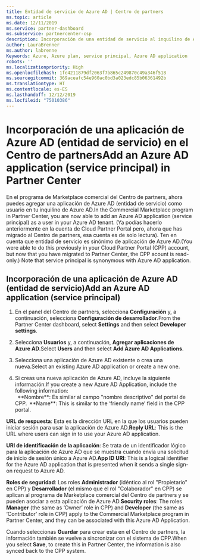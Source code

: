 ```yaml
---
title: Entidad de servicio de Azure AD | Centro de partners
ms.topic: article
ms.date: 12/11/2019
ms.service: partner-dashboard
ms.subservice: partnercenter-csp
description: Incorporación de una entidad de servicio al inquilino de Azure AD
author: LauraBrenner
ms.author: labrenne
Keywords: Azure, Azure plan, service principal, Azure AD application
robots: ''
ms.localizationpriority: High
ms.openlocfilehash: 1fe4211879df2063f7b865c249870c49a346f518
ms.sourcegitcommit: 369aceafc54e960ac0bd3a023edc85b06361492b
ms.translationtype: HT
ms.contentlocale: es-ES
ms.lasthandoff: 12/12/2019
ms.locfileid: "75010386"
---
```

# <a name="add-an-azure-ad-application-service-principal-in-partner-center"></a><span data-ttu-id="17b0d-104">Incorporación de una aplicación de Azure AD (entidad de servicio) en el Centro de partners</span><span class="sxs-lookup"><span data-stu-id="17b0d-104">Add an Azure AD application (service principal) in Partner Center</span></span>

<span data-ttu-id="17b0d-105">En el programa de Marketplace comercial del Centro de partners, ahora puedes agregar una aplicación de Azure AD (entidad de servicio) como usuario en tu inquilino de Azure AD.</span><span class="sxs-lookup"><span data-stu-id="17b0d-105">In the Commercial Marketplace program in Partner Center, you are now able to add an Azure AD application (service principal) as a user in your Azure AD tenant.</span></span> <span data-ttu-id="17b0d-106">(Ya podías hacerlo anteriormente en la cuenta de Cloud Partner Portal pero, ahora que has migrado al Centro de partners, esa cuenta es de solo lectura). Ten en cuenta que entidad de servicio es sinónimo de aplicación de Azure AD.</span><span class="sxs-lookup"><span data-stu-id="17b0d-106">(You were able to do this previously in your Cloud Partner Portal (CPP) account, but now that you have migrated to Partner Center, the CPP acount is read-only.) Note that service principal is synonymous with Azure AD application.</span></span>

## <a name="add-an-azure-ad-application-service-principal"></a><span data-ttu-id="17b0d-107">Incorporación de una aplicación de Azure AD (entidad de servicio)</span><span class="sxs-lookup"><span data-stu-id="17b0d-107">Add an Azure AD application (service principal)</span></span>

1. <span data-ttu-id="17b0d-108">En el panel del Centro de partners, selecciona **Configuración** y, a continuación, selecciona **Configuración de desarrollador**.</span><span class="sxs-lookup"><span data-stu-id="17b0d-108">From the Partner Center dashboard, select **Settings** and then select **Developer settings**.</span></span>

2. <span data-ttu-id="17b0d-109">Selecciona **Usuarios** y, a continuación, **Agregar aplicaciones de Azure AD**.</span><span class="sxs-lookup"><span data-stu-id="17b0d-109">Select **Users** and then select **Add Azure AD Applications**.</span></span>

3. <span data-ttu-id="17b0d-110">Selecciona una aplicación de Azure AD existente o crea una nueva.</span><span class="sxs-lookup"><span data-stu-id="17b0d-110">Select an existing Azure AD application or create a new one.</span></span>

4. <span data-ttu-id="17b0d-111">Si creas una nueva aplicación de Azure AD, incluye la siguiente información:</span><span class="sxs-lookup"><span data-stu-id="17b0d-111">If you create a new Azure AD Application, include the following information:</span></span>  
<span data-ttu-id="17b0d-112">  
 \*\*Nombre\*\*: Es similar al campo "nombre descriptivo" del portal de CPP.</span><span class="sxs-lookup"><span data-stu-id="17b0d-112">  
\*\*Name\*\*: This is similar to the ‘friendly name’ field in the CPP portal.</span></span>

<span data-ttu-id="17b0d-113">**URL de respuesta**: Esta es la dirección URL en la que los usuarios pueden iniciar sesión para usar la aplicación de Azure AD.</span><span class="sxs-lookup"><span data-stu-id="17b0d-113">**Reply URL**: This is the URL where users can sign in to use your Azure AD application.</span></span> 

<span data-ttu-id="17b0d-114">**URI de identificación de la aplicación**: Se trata de un identificador lógico para la aplicación de Azure AD que se muestra cuando envía una solicitud de inicio de sesión único a Azure AD.</span><span class="sxs-lookup"><span data-stu-id="17b0d-114">**App ID URI**: This is a logical identifier for the Azure AD application that is presented when it sends a single sign-on request to Azure AD.</span></span> 

<span data-ttu-id="17b0d-115">**Roles de seguridad**: Los roles **Administrador** (idéntico al rol "Propietario" en CPP) y **Desarrollador** (el mismo que el rol "Colaborador" en CPP) se aplican al programa de Marketplace comercial del Centro de partners y se pueden asociar a esta aplicación de Azure AD.</span><span class="sxs-lookup"><span data-stu-id="17b0d-115">**Security roles**: The roles **Manager** (the same as  ‘Owner’ role in CPP) and **Developer** (the same as ‘Contributor’ role in CPP) apply to the Commercial Marketplace program in Partner Center, and they can be associated with this Azure AD Application.</span></span>  

<span data-ttu-id="17b0d-116">Cuando seleccionas **Guardar** para crear esta en el Centro de partners, la información también se vuelve a sincronizar con el sistema de CPP.</span><span class="sxs-lookup"><span data-stu-id="17b0d-116">When you select **Save**,  to create this in Partner Center, the information is also synced back to the CPP system.</span></span>  
